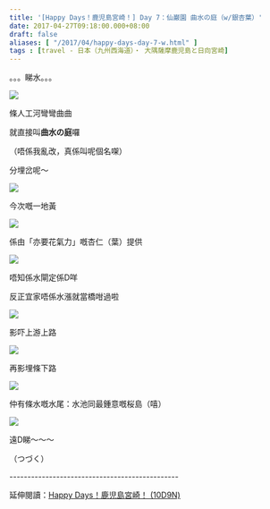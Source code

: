 ```yaml
---
title: '[Happy Days！鹿児島宮崎！] Day 7：仙巌園 曲水の庭（w/銀杏葉）'
date: 2017-04-27T09:18:00.000+08:00
draft: false
aliases: [ "/2017/04/happy-days-day-7-w.html" ]
tags : [travel - 日本（九州西海道）・ 大隅薩摩鹿児島と日向宮崎]
---
```


。。。睇水。。。  

[![](https://c1.staticflickr.com/3/2877/34152051261_9379ecf872_z.jpg)](https://c1.staticflickr.com/3/2877/34152051261_9379ecf872_z.jpg)

條人工河彎彎曲曲

就直接叫**曲水の庭**囉

（唔係我亂改，真係叫呢個名㗎）

分埋岔呢～

[![](https://c1.staticflickr.com/5/4175/33440914624_5131d6d6ff_z.jpg)](https://c1.staticflickr.com/5/4175/33440914624_5131d6d6ff_z.jpg)

今次嘅一地黃

[![](https://c1.staticflickr.com/3/2835/33440912584_85788e0152_z.jpg)](https://c1.staticflickr.com/3/2835/33440912584_85788e0152_z.jpg)

係由「亦要花氣力」嘅杏仁（葉）提供

[![](https://c1.staticflickr.com/3/2853/34152049471_a7820893bf_z.jpg)](https://c1.staticflickr.com/3/2853/34152049471_a7820893bf_z.jpg)

唔知係水閘定係D咩

反正宜家唔係水漲就當橋咁過啦

[![](https://c1.staticflickr.com/3/2852/33440921764_73ec82c264_z.jpg)](https://c1.staticflickr.com/3/2852/33440921764_73ec82c264_z.jpg)

影吓上游上路

[![](https://c1.staticflickr.com/5/4186/33440919094_25339f912a_z.jpg)](https://c1.staticflickr.com/5/4186/33440919094_25339f912a_z.jpg)

再影埋條下路

[![](https://c1.staticflickr.com/5/4167/33440916704_6825ae233e_z.jpg)](https://c1.staticflickr.com/5/4167/33440916704_6825ae233e_z.jpg)

仲有條水嘅水尾：水池同最鍾意嘅桜島（嘻）

[![](https://c1.staticflickr.com/3/2876/33441396954_ac70c45d1a_z.jpg)](https://c1.staticflickr.com/3/2876/33441396954_ac70c45d1a_z.jpg)

遠D睇～～～

  
  

  

（つづく）  
  
\-----------------------------------------------  
  
延伸閱讀：[Happy Days！鹿児島宮崎！ (10D9N)](http://www.hidie.net/2017/06/happy-days10d9n.html)